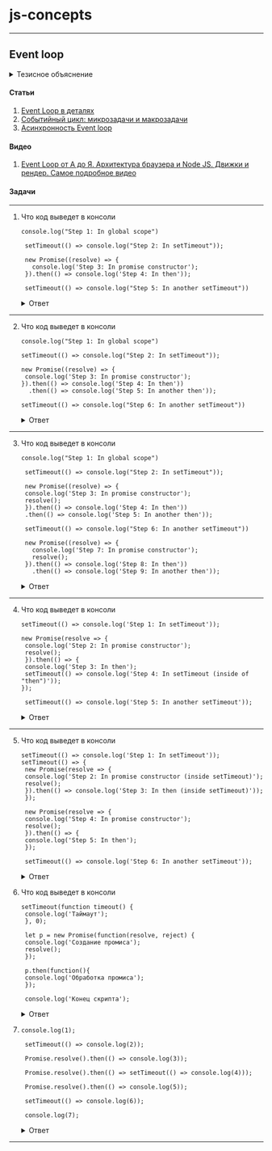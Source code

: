 # js-concepts

---

## Event loop

<details>
  <summary>Тезисное объяснение</summary>
  <br/>

  Jsvascript является однопоточным языком программирования, то есть он не может выполнять две операции одновременно. 
  Если синхронным кодом все просто он выполняется строчка за строчкой, то с асинхронным все иначе. 

  
</details>

#### Статьи
  1. [Event Loop в деталях](https://habr.com/ru/articles/762618)
  2. [Событийный цикл: микрозадачи и макрозадачи](https://learn.javascript.ru/event-loop)
  3. [Асинхронность Event loop](https://www.jscamp.app/ru/docs/javascript25)
#### Видео
  1. [Event Loop от А до Я. Архитектура браузера и Node JS. Движки и рендер. Самое подробное видео](https://www.youtube.com/watch?v=zDlg64fsQow)

#### Задачи
---
1. Что код выведет в консоли
   ```
   console.log("Step 1: In global scope")

    setTimeout(() => console.log("Step 2: In setTimeout"));

    new Promise((resolve) => {
      console.log('Step 3: In promise constructor');
    }).then(() => console.log('Step 4: In then'));

    setTimeout(() => console.log("Step 5: In another setTimeout"))
   ```
   <details>
     <summary>Ответ</summary>

      >Step 1: In global scope \
      Step 3: In promise constructor \
      Step 4: In then \
      Step 2: In setTimeout \
      Step 5: In another setTimeout
   </details>
---
2. Что код выведет в консоли
   ```
   console.log("Step 1: In global scope")

   setTimeout(() => console.log("Step 2: In setTimeout"));

   new Promise((resolve) => {
    console.log('Step 3: In promise constructor');
   }).then(() => console.log('Step 4: In then'))
     .then(() => console.log('Step 5: In another then'));

   setTimeout(() => console.log("Step 6: In another setTimeout"))
    ```
    <details>
      <summary>Ответ</summary>

      >Step 1: In global scope \
      Step 3: In promise constructor \
      Step 4: In then \
      Step 5: In another then \
      Step 2: In setTimeout \
      Step 6: In another setTimeout
    </details>
  
---

3. Что код выведет в консоли
   ```
   console.log("Step 1: In global scope")

    setTimeout(() => console.log("Step 2: In setTimeout"));

    new Promise((resolve) => {
    console.log('Step 3: In promise constructor');
    resolve();
    }).then(() => console.log('Step 4: In then'))
    .then(() => console.log('Step 5: In another then'));

    setTimeout(() => console.log("Step 6: In another setTimeout"))

    new Promise((resolve) => {
      console.log('Step 7: In promise constructor');
      resolve();
    }).then(() => console.log('Step 8: In then'))
      .then(() => console.log('Step 9: In another then'));
   ```
   <details>
      <summary>Ответ</summary>

      >Step 1: In global scope \
      Step 3: In promise constructor \
      Step 7: In promise constructor \
      Step 4: In then \
      Step 8: In then \
      Step 5: In another then \
      Step 9: In another then \
      Step 2: In setTimeout \
      Step 6: In another setTimeout
    </details>
---
4. Что код выведет в консоли
   ```
   setTimeout(() => console.log('Step 1: In setTimeout'));

   new Promise(resolve => {
    console.log('Step 2: In promise constructor');
    resolve();
    }).then(() => {
    console.log('Step 3: In then');
    setTimeout(() => console.log('Step 4: In setTimeout (inside of "then")'));
   });

    setTimeout(() => console.log('Step 5: In another setTimeout'));
   ```
   <details>
     <summary>Ответ</summary>
     
     >Step 2: In promise constructor \
      Step 3: In then \ 
      Step 1: In setTimeout \
      Step 5: In another setTimeout \
      Step 4: In setTimeout (inside of "then")
   </details>  
---
5. Что код выведет в консоли
   ```
   setTimeout(() => console.log('Step 1: In setTimeout'));
   setTimeout(() => {
    new Promise(resolve => {
    console.log('Step 2: In promise constructor (inside setTimeout)');
    resolve();
    }).then(() => console.log('Step 3: In then (inside setTimeout)'));
    });

    new Promise(resolve => {
    console.log('Step 4: In promise constructor');
    resolve();
    }).then(() => {
    console.log('Step 5: In then');
    });

    setTimeout(() => console.log('Step 6: In another setTimeout'));
   ```
   <details>
     <summary>Ответ</summary>
     
     >Step 4: In promise constructor \
     Step 5: In then \
     Step 1: In setTimeout \
     Step 2: In promise constructor (inside setTimeout) \
     Step 3: In then (inside setTimeout) \
     Step 6: In another setTimeout 
   </details> 
6. Что код выведет в консоли
   ```
   setTimeout(function timeout() {
    console.log('Таймаут');
    }, 0);

    let p = new Promise(function(resolve, reject) {
    console.log('Создание промиса');
    resolve();
    });

    p.then(function(){
    console.log('Обработка промиса');
    });

    console.log('Конец скрипта');
    ```
   <details>
     <summary>Ответ</summary>
     
     >Создание промиса \
     Конец скрипта \
     Обработка промиса \
     Таймаут
   </details> 
7. ```
   console.log(1);

    setTimeout(() => console.log(2));

    Promise.resolve().then(() => console.log(3));

    Promise.resolve().then(() => setTimeout(() => console.log(4)));

    Promise.resolve().then(() => console.log(5));

    setTimeout(() => console.log(6));

    console.log(7);
   ```
   <details>
     <summary>Ответ</summary>
     
     >1 7 3 5 2 6 4
   </details> 



---

